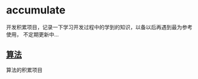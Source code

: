 # accumulate
开发积累项目，记录一下学习开发过程中的学到的知识，以备以后再遇到最为参考使用，
不定期更新中...
## [算法](http：//www.baidu.com)
算法的积累项目    